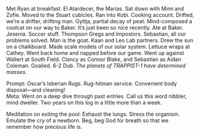 Met Ryan at breakfast. El Atardecer, the Marias. Sat down with Mimi and Zofie. Moved to the Stuart cubicles. Ran into Kobi. Cooking account. Drifted, we’re a drifter, drifting man. Gyttja, partial decay of peat. Mind-composed a coolcat on our way to Baker. It’s just been so nice recently. Ate at Baker. Jesenia. Soccer stuff. Thompson Gregs and Impostors. Sebastian, all our problems solved. Man is the goat. Kaan and Leo Lab partners. Drew the sun on a chalkboard. Made scale models of our solar system. Lettuce wraps at Cathey. Went back home and napped before our game. Went up against Wallert at South Field. Clancy as Connor Blake, and Sebastian as Aidan Coleman. Goalied. 6-2 Dub. *The planets of TRAPPIST-1 have determined masses*.

Prompt: Oscar’s Isberian Rugs. Rug-hitman service. Convenient body disposal—and cleaning\!  
Meta: Went on a deep dive through past entries. Call us this word nibbler, mind dweller. Two years on this log in a little more than a week. 

Meditation on exiting the pool: Exhaust the lungs. Stress the organism. Emulate the cry of a newborn. Beg, beg God for breath so that we remember how precious life is.
